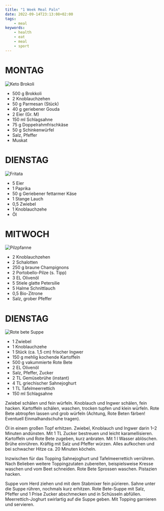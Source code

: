 ```yaml
---
title: "1 Week Meal Paln"
date: 2022-09-14T23:13:08+02:00
tags:
    - meal
keywords:
    - health
    - eat
    - meal
    - sport
---
```


# MONTAG
![Keto Brokoli](/keto_brokkoli_auflauf.jpg)

- 500 g Brokkoli
- 2 Knoblauchzehen
- 50 g Parmesan (Stück)
- 40 g geriebener Gouda
- 2 Eier (Gr. M)
- 150 ml Schlagsahne
- 75 g Doppelrahmfrischkäse
- 50 g Schinkenwürfel
- Salz, Pfeffer
- Muskat

# DIENSTAG

![Fritata](/low-carb-frittata-mit-paprika.jpg)

- 5 Eier
- 1 Paprika
- 50 g Geriebener fettarmer Käse
- 1 Stange Lauch
- 0,5 Zwiebel
- 1 Knoblauchzehe
- Öl

# MITWOCH

![Pilzpfanne](/weihnachtsmarktklassiker-schnelle-pilzpfanne.jpg)

- 2 Knoblauchzehen
- 2 Schalotten
- 250 g braune Champignons
- 2 Portobello-Pilze (s. Tipp)
- 3 EL Olivenöl
- 5 Stiele glatte Petersilie
- 5 Halme Schnittlauch
- 0,5 Bio-Zitrone
- Salz, grober Pfeffer

# DIENSTAG

![Rote bete Suppe](/rote-bete-suppe.jpg)

- 1 Zwiebel
- 1 Knoblauchzehe
- 1 Stück (ca. 1,5 cm) frischer Ingwer
- 150 g mehlig kochende Kartoffeln
- 500 g vakummierte Rote Bete
- 2 EL Olivenöl
- Salz, Pfeffer, Zucker
- 2 TL Gemüsebrühe (instant)
- 4 TL griechischer Sahnejoghurt
- 1 TL Tafelmeerrettich
- 150 ml Schlagsahne

Zwiebel schälen und fein würfeln. Knoblauch und Ingwer schälen, fein hacken. Kartoffeln schälen, waschen, trocken tupfen und klein würfeln. Rote Bete abtropfen lassen und grob würfeln (Achtung, Rote Beten färben! Eventuell Einmalhandschuhe tragen).


Öl in einem großen Topf erhitzen. Zwiebel, Knoblauch und Ingwer darin 1–2 Minuten andünsten. Mit 1 TL Zucker bestreuen und leicht karamellisieren. Kartoffeln und Rote Bete zugeben, kurz anbraten. Mit 1 l Wasser ablöschen. Brühe einrühren. Kräftig mit Salz und Pfeffer würzen. Alles aufkochen und bei schwacher Hitze ca. 20 Minuten köcheln.


Inzwischen für das Topping Sahnejoghurt und Tafelmeerrettich verrühren. Nach Belieben weitere Toppingzutaten zubereiten, beispielsweise Kresse waschen und vom Beet schneiden. Rote Bete Sprossen waschen. Pistazien hacken.


Suppe vom Herd ziehen und mit dem Stabmixer fein pürieren. Sahne unter die Suppe rühren, nochmals kurz erhitzen. Rote Bete-Suppe mit Salz, Pfeffer und 1 Prise Zucker abschmecken und in Schüsseln abfüllen. Meerrettich-Joghurt swirlartig auf die Suppe geben. Mit Topping garnieren und servieren.